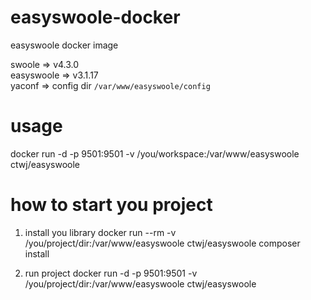# easyswoole-docker
easyswoole docker image

swoole     => v4.3.0   
easyswoole => v3.1.17  
yaconf     => config dir `/var/www/easyswoole/config`


# usage
docker run -d -p 9501:9501 -v /you/workspace:/var/www/easyswoole ctwj/easyswoole 

# how to start you project

1. install you library
 docker run --rm -v /you/project/dir:/var/www/easyswoole ctwj/easyswoole composer install
 
2. run project
 docker run -d -p 9501:9501 -v /you/project/dir:/var/www/easyswoole ctwj/easyswoole
